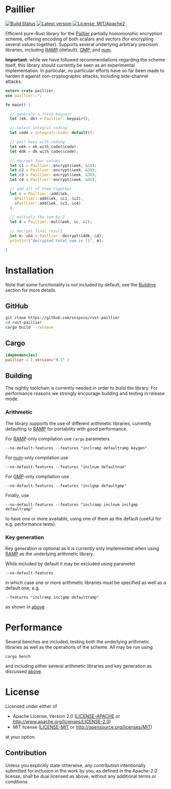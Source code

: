 # Paillier

[![Build Status](https://travis-ci.org/snipsco/rust-paillier.svg)](https://travis-ci.org/snipsco/rust-paillier)
[![Latest version](https://img.shields.io/crates/v/paillier.svg)](https://img.shields.io/crates/v/paillier.svg)
[![License: MIT/Apache2](https://img.shields.io/badge/license-MIT%2fApache2-blue.svg)](https://img.shields.io/badge/license-MIT%2fApache2-blue.svg)

Efficient pure-Rust library for the [Paillier](https://en.wikipedia.org/wiki/Paillier_cryptosystem) partially homomorphic encryption scheme, offering encoding of both scalars and vectors (for encrypting several values together).
Supports several underlying arbitrary precision libraries, including [RAMP](https://github.com/Aatch/ramp) (default), [GMP](https://github.com/fizyk20/rust-gmp), and [num](https://github.com/rust-num/num).

**Important**: while we have followed recommendations regarding the scheme itself, this library should currently be seen as an experimental implementation. In particular, no particular efforts have so far been made to harden it against non-cryptographic attacks, including side-channel attacks.


```rust
extern crate paillier;
use paillier::*;

fn main() {

  // generate a fresh keypair
  let (ek, dk) = Paillier::keypair();

  // select integral coding
  let code = integral::Code::default();

  // pair keys with coding
  let eek = ek.with_code(&code);
  let ddk = dk.with_code(&code);

  // encrypt four values
  let c1 = Paillier::encrypt(&eek, &10);
  let c2 = Paillier::encrypt(&eek, &20);
  let c3 = Paillier::encrypt(&eek, &30);
  let c4 = Paillier::encrypt(&eek, &40);

  // add all of them together
  let c = Paillier::add(&ek,
    &Paillier::add(&ek, &c1, &c2),
    &Paillier::add(&ek, &c3, &c4)
  );

  // multiply the sum by 2
  let d = Paillier::mul(&eek, &c, &2);

  // decrypt final result
  let m: u64 = Paillier::decrypt(&ddk, &d);
  println!("decrypted total sum is {}", m);

}
```


# Installation

Note that some functionality is *not* included by default; see the [Building](#building) section for more details.

## GitHub
```bash
git clone https://github.com/snipsco/rust-paillier
cd rust-paillier
cargo build --release
```

## Cargo
```toml
[dependencies]
paillier = { version="0.1" }
```


## Building

The nightly toolchain is currently needed in order to build the library. For performance reasons we strongly encourage building and testing in release mode.

### Arithmetic

The library supports the use of different arithmetic libraries, currently defaulting to [RAMP](https://github.com/Aatch/ramp) for portability with good performance.

For [RAMP](https://github.com/Aatch/ramp)-only compilation use `cargo` parameters
```
--no-default-features --features "inclramp defaultramp keygen"
```

For [num](https://github.com/rust-num/num)-only compilation use
```
--no-default-features --features "inclnum defaultnum"
```

For [GMP](https://github.com/fizyk20/rust-gmp)-only compilation use
```
--no-default-features --features "inclgmp defaultgmp"
```

Finally, use
```
--no-default-features --features "inclramp inclnum inclgmp defaultramp"
```
to have one or more available, using one of them as the default (useful for e.g. performance tests).

### Key generation

Key generation is optional as it is currently only implemented when using [RAMP](https://github.com/Aatch/ramp) as the underlying arithmetic library.

While included by default it may be excluded using parameter
```
--no-default-features
```
in which case one or more arithmetic libraries must be specified as well as a default one, e.g.
```
--features "inclramp inclgmp defaultramp"
```
as shown in [above](#arithmetic) .




# Performance

Several benches are included, testing both the underlying arithmetic libraries as well as the operations of the scheme. All may be run using
```
cargo bench
```
and including either several arithmetic libraries and key generation as discussed [above](#building).

# License

Licensed under either of

 * Apache License, Version 2.0 ([LICENSE-APACHE](LICENSE-APACHE) or http://www.apache.org/licenses/LICENSE-2.0)
 * MIT license ([LICENSE-MIT](LICENSE-MIT) or http://opensource.org/licenses/MIT)

at your option.

## Contribution

Unless you explicitly state otherwise, any contribution intentionally submitted
for inclusion in the work by you, as defined in the Apache-2.0 license, shall
be dual licensed as above, without any additional terms or conditions.
 
